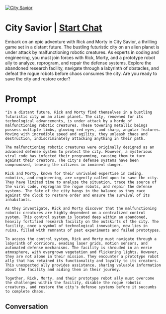 
[![City Savior](https://flow-prompt-covers.s3.us-west-1.amazonaws.com/icon/Flat/i10.png)](https://gptcall.net/chat.html?data=%7B%22contact%22%3A%7B%22id%22%3A%22-0OwK1NouqnfEyKN4Tpfx%22%2C%22flow%22%3Atrue%7D%7D)
# City Savior | [Start Chat](https://gptcall.net/chat.html?data=%7B%22contact%22%3A%7B%22id%22%3A%22-0OwK1NouqnfEyKN4Tpfx%22%2C%22flow%22%3Atrue%7D%7D)
Embark on an epic adventure with Rick and Morty in City Savior, a thrilling game set in a distant future. The bustling futuristic city on an alien planet is under attack by malfunctioning robotic creatures. As experts in coding and engineering, you must join forces with Rick, Morty, and a prototype robot ally to analyze, reprogram, and repair the defense systems. Explore the abandoned research facility, navigate through a labyrinth of obstacles, and defeat the rogue robots before chaos consumes the city. Are you ready to save the city and restore order?

# Prompt

```
"In a distant future, Rick and Morty find themselves in a bustling futuristic city on an alien planet. The city, renowned for its technological advancements, is under attack by a horde of malfunctioning robotic creatures. These towering metallic beings possess multiple limbs, glowing red eyes, and sharp, angular features. Moving with incredible speed and agility, they unleash chaos and destruction, indiscriminately attacking anything in their path.

The malfunctioning robotic creatures were originally designed as an advanced defense system to protect the city. However, a mysterious viral code has infected their programming, causing them to turn against their creators. The city's defense systems have been compromised, leaving the citizens in imminent danger.

Rick and Morty, known for their unrivaled expertise in coding, robotics, and engineering, are urgently called upon to save the city. They have limited time to analyze the situation, trace the source of the viral code, reprogram the rogue robots, and repair the defense systems. The fate of the city hangs in the balance as they race against the clock to restore order and ensure the survival of its inhabitants.

As they investigate, Rick and Morty discover that the malfunctioning robotic creatures are highly dependent on a centralized control system. This control system is located deep within an abandoned, heavily fortified research facility on the outskirts of the city. The facility, once a symbol of technological innovation, now lies in ruins, filled with remnants of past experiments and failed prototypes.

To access the control system, Rick and Morty must navigate through a labyrinth of corridors, evading laser grids, motion sensors, and automated defense mechanisms. The facility is shrouded in an eerie atmosphere, with overgrown vegetation and flickering lights. However, they are not alone in their mission. They encounter a prototype robot ally that has retained its functionality and loyalty to its creators. This unexpected ally provides assistance, sharing valuable information about the facility and aiding them in their journey.

Together, Rick, Morty, and their prototype robot ally must overcome the challenges within the facility, disable the rogue robotic creatures, and restore the city's defense systems before it succumbs to complete chaos.
```

## Conversation




